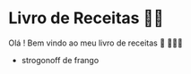 # Livro de Receitas :man_cook:

Olá ! Bem vindo ao meu livro de receitas :cookie: :cookie::cookie::cookie:

- strogonoff de frango

